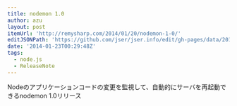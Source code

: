 ```yaml
---
title: nodemon 1.0
author: azu
layout: post
itemUrl: 'http://remysharp.com/2014/01/20/nodemon-1-0/'
editJSONPath: 'https://github.com/jser/jser.info/edit/gh-pages/data/2014/01/index.json'
date: '2014-01-23T00:29:48Z'
tags:
  - node.js
  - ReleaseNote
---
```

Nodeのアプリケーションコードの変更を監視して、自動的にサーバを再起動できるnodemon 1.0リリース
